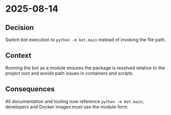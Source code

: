 # 2025-08-14

## Decision
Switch bot execution to `python -m bot.main` instead of invoking the file path.

## Context
Running the bot as a module ensures the package is resolved relative to the project root and avoids path issues in containers and scripts.

## Consequences
All documentation and tooling now reference `python -m bot.main`; developers and Docker images must use the module form.
